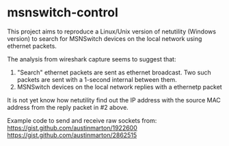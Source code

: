 # msnswitch-control
This project aims to reproduce a Linux/Unix version of netutility (Windows version) to search for MSNSwitch devices on the local network using ethernet packets.

The analysis from wireshark capture seems to suggest that:
1. "Search" ethernet packets are sent as ethernet broadcast. Two such packets are sent with a 1-second internal between them.
2. MSNSwitch devices on the local network replies with a ethernetp packet

It is not yet know how netutility find out the IP address with the source MAC address from the reply packet in #2 above.

Example code to send and receive raw sockets from:
https://gist.github.com/austinmarton/1922600
https://gist.github.com/austinmarton/2862515
